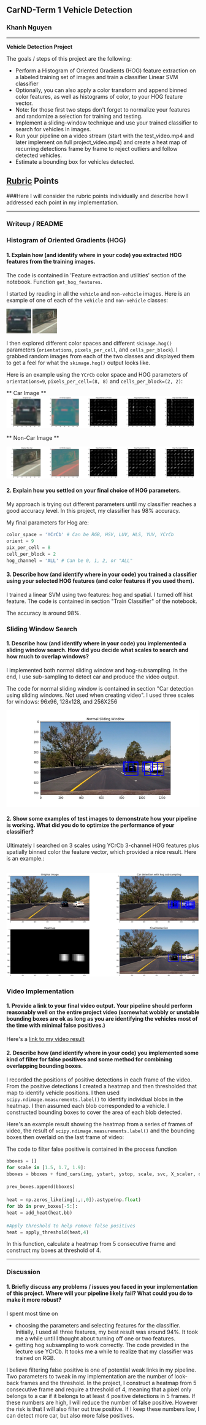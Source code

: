 ## CarND-Term 1 Vehicle Detection 
### Khanh Nguyen

---

**Vehicle Detection Project**

The goals / steps of this project are the following:

* Perform a Histogram of Oriented Gradients (HOG) feature extraction on a labeled training set of images and train a classifier Linear SVM classifier
* Optionally, you can also apply a color transform and append binned color features, as well as histograms of color, to your HOG feature vector. 
* Note: for those first two steps don't forget to normalize your features and randomize a selection for training and testing.
* Implement a sliding-window technique and use your trained classifier to search for vehicles in images.
* Run your pipeline on a video stream (start with the test_video.mp4 and later implement on full project_video.mp4) and create a heat map of recurring detections frame by frame to reject outliers and follow detected vehicles.
* Estimate a bounding box for vehicles detected.

[//]: # (Image References)
[image1]: ./pipeline.png
[image2]: ./image0000.png
[image3]: ./image1000.png
[image4]: ./car_hog.png
[image5]: ./non_car_hog.png
[image6]: ./slide_window.png
[video1]: ./project_video_output.mp4

## [Rubric](https://review.udacity.com/#!/rubrics/513/view) Points
###Here I will consider the rubric points individually and describe how I addressed each point in my implementation.  

---
### Writeup / README


### Histogram of Oriented Gradients (HOG)

#### 1. Explain how (and identify where in your code) you extracted HOG features from the training images.

The code is contained in 'Feature extraction and utilities' section of the notebook. Function `get_hog_features`.

I started by reading in all the `vehicle` and `non-vehicle` images.  Here is an example of one of each of the `vehicle` and `non-vehicle` classes:

![A car image][image2]
![A non-car image][image3]

I then explored different color spaces and different `skimage.hog()` parameters (`orientations`, `pixels_per_cell`, and `cells_per_block`).  I grabbed random images from each of the two classes and displayed them to get a feel for what the `skimage.hog()` output looks like.

Here is an example using the `YCrCb` color space and HOG parameters of `orientations=9`, `pixels_per_cell=(8, 8)` and `cells_per_block=(2, 2)`:

** Car Image **
![Hog feature of a car image in YCrCb space][image4]

** Non-Car Image ** 

![Hog feature of a non-car image in YCrCb space][image5]

#### 2. Explain how you settled on your final choice of HOG parameters.

My approach is trying out different parameters until my classifier reaches a good accuracy level. In this project, my classifier has 98% accuracy.

My final parameters for Hog are:

```python
color_space = 'YCrCb' # Can be RGB, HSV, LUV, HLS, YUV, YCrCb
orient = 9
pix_per_cell = 8
cell_per_block = 2
hog_channel = 'ALL' # Can be 0, 1, 2, or "ALL"
```

#### 3. Describe how (and identify where in your code) you trained a classifier using your selected HOG features (and color features if you used them).

I trained a linear SVM using two features: hog and spatial. I turned off hist feature. The code is contained in section "Train Classifier" of the notebook.

The accuracy is around 98%.

### Sliding Window Search

#### 1. Describe how (and identify where in your code) you implemented a sliding window search.  How did you decide what scales to search and how much to overlap windows?

I implemented both normal sliding window and hog-subsampling. In the end, I use sub-sampling to detect car and produce the video output. 

The code for normal sliding window is contained in section "Car detection using sliding windows. Not used when creating video". I used three scales for windows: 96x96, 128x128, and 256X256

![Detect car using normal sliding window][image6]

#### 2. Show some examples of test images to demonstrate how your pipeline is working.  What did you do to optimize the performance of your classifier?

Ultimately I searched on 3 scales using YCrCb 3-channel HOG features plus spatially binned color the feature vector, which provided a nice result.  Here is an example.:

![Detection pipleline][image1]
---

### Video Implementation

#### 1. Provide a link to your final video output.  Your pipeline should perform reasonably well on the entire project video (somewhat wobbly or unstable bounding boxes are ok as long as you are identifying the vehicles most of the time with minimal false positives.)
Here's a [link to my video result](./project_video_output.mp4)


#### 2. Describe how (and identify where in your code) you implemented some kind of filter for false positives and some method for combining overlapping bounding boxes.

I recorded the positions of positive detections in each frame of the video.  From the positive detections I created a heatmap and then thresholded that map to identify vehicle positions.  I then used `scipy.ndimage.measurements.label()` to identify individual blobs in the heatmap.  I then assumed each blob corresponded to a vehicle.  I constructed bounding boxes to cover the area of each blob detected.  

Here's an example result showing the heatmap from a series of frames of video, the result of `scipy.ndimage.measurements.label()` and the bounding boxes then overlaid on the last frame of video:

The code to filter false positive is contained in the process function

```python
bboxes = []
for scale in [1.5, 1.7, 1.9]:
bboxes = bboxes + find_cars(img, ystart, ystop, scale, svc, X_scaler, orient, pix_per_cell, cell_per_block, spatial_size, hist_bins)

prev_boxes.append(bboxes)

heat = np.zeros_like(img[:,:,0]).astype(np.float)
for bb in prev_boxes[-5:]:
heat = add_heat(heat,bb)

#Apply threshold to help remove false positives
heat = apply_threshold(heat,4)
```
In this function, calculate a heatmap from 5 consecutive frame and construct my boxes at threshold of 4.

---

### Discussion

#### 1. Briefly discuss any problems / issues you faced in your implementation of this project.  Where will your pipeline likely fail?  What could you do to make it more robust?

I spent most time on
- choosing the parameters and selecting features for the classifier. Initially, I used all three features, my best result was around 94%. It took me a while until I thought about turning off one or two features. 
- getting hog subsampling to work correctly. The code provided in the lecture use YCrCb. It tooks me a while to realize that my classifier was trained on RGB. 

I believe filtering false positive is one of potential weak links in my pipeline. Two parameters to tweak in my implementation are the number of look-back frames and the threshold. In the project, I construct a heatmap from 5 consecutive frame and require a threshold of 4, meaning that a pixel only belongs to a car if it belongs to at least 4 positive detections in 5 frames. If these numbers are high, I will reduce the number of false positive. However the risk is that I will also filter out true positive. If I keep these numbers low, I can detect more car, but also more false positives. 


